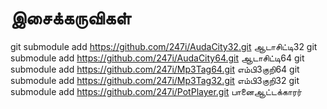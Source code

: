 # இசைக்கருவிகள்

git submodule add https://github.com/247i/AudaCity32.git ஆடாசிட்டி32
git submodule add https://github.com/247i/AudaCity64.git ஆடாசிட்டி64
git submodule add https://github.com/247i/Mp3Tag64.git எம்பி3குறி64
git submodule add https://github.com/247i/Mp3Tag32.git எம்பி3குறி32
git submodule add https://github.com/247i/PotPlayer.git பானைஆட்டக்காரர்
